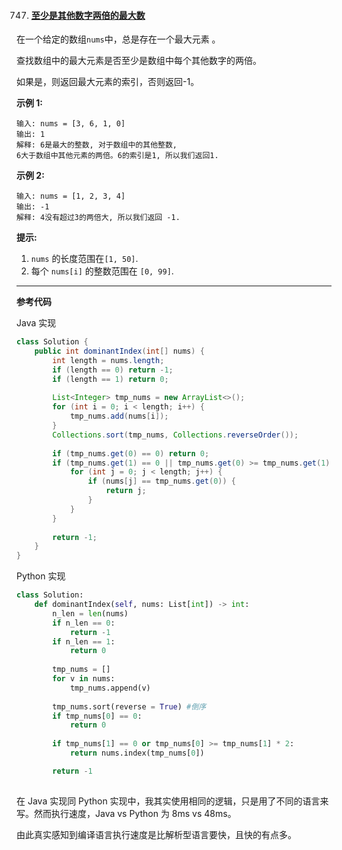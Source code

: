 747. #### [至少是其他数字两倍的最大数](https://leetcode-cn.com/problems/largest-number-at-least-twice-of-others/submissions/)

在一个给定的数组`nums`中，总是存在一个最大元素 。

查找数组中的最大元素是否至少是数组中每个其他数字的两倍。

如果是，则返回最大元素的索引，否则返回-1。

**示例 1:**

```
输入: nums = [3, 6, 1, 0]
输出: 1
解释: 6是最大的整数, 对于数组中的其他整数,
6大于数组中其他元素的两倍。6的索引是1, 所以我们返回1.
```

 

**示例 2:**

```
输入: nums = [1, 2, 3, 4]
输出: -1
解释: 4没有超过3的两倍大, 所以我们返回 -1.
```

 

**提示:**

1. `nums` 的长度范围在`[1, 50]`.
2. 每个 `nums[i]` 的整数范围在 `[0, 99]`.

------

**参考代码**

Java 实现

```java
class Solution {
    public int dominantIndex(int[] nums) {
        int length = nums.length;
        if (length == 0) return -1;
        if (length == 1) return 0;
        
        List<Integer> tmp_nums = new ArrayList<>();
        for (int i = 0; i < length; i++) {
            tmp_nums.add(nums[i]);
        }
        Collections.sort(tmp_nums, Collections.reverseOrder());
        
        if (tmp_nums.get(0) == 0) return 0;
        if (tmp_nums.get(1) == 0 || tmp_nums.get(0) >= tmp_nums.get(1) * 2) {
            for (int j = 0; j < length; j++) {
                if (nums[j] == tmp_nums.get(0)) {
                    return j;
                }
            }
        }
        
        return -1;  
    }
}
```



Python 实现

```python
class Solution:
    def dominantIndex(self, nums: List[int]) -> int:
        n_len = len(nums)
        if n_len == 0:
            return -1
        if n_len == 1:
            return 0
        
        tmp_nums = []
        for v in nums:
            tmp_nums.append(v)
        
        tmp_nums.sort(reverse = True) #倒序
        if tmp_nums[0] == 0:
            return 0
        
        if tmp_nums[1] == 0 or tmp_nums[0] >= tmp_nums[1] * 2:
            return nums.index(tmp_nums[0])

        return -1
             
```



在 Java 实现同 Python 实现中，我其实使用相同的逻辑，只是用了不同的语言来写。然而执行速度，Java vs Python 为 8ms vs 48ms。

由此真实感知到编译语言执行速度是比解析型语言要快，且快的有点多。